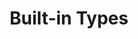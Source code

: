 ---
parent: Types
grand_parent: Browse Csolink Model
title: Built-in Types
has_children: true
nav_order: 1
layout: default
---